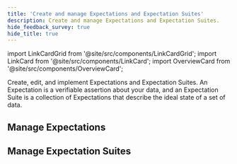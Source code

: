```yaml
---
title: 'Create and manage Expectations and Expectation Suites'
description: Create and manage Expectations and Expectation Suites.
hide_feedback_survey: true
hide_title: true
---
```


import LinkCardGrid from '@site/src/components/LinkCardGrid';
import LinkCard from '@site/src/components/LinkCard';
import OverviewCard from '@site/src/components/OverviewCard';

<OverviewCard title={frontMatter.title}>
  Create, edit, and implement Expectations and Expectation Suites. An Expectation is a verifiable assertion about your data, and an Expectation Suite is a collection of Expectations that describe the ideal state of a set of data.
</OverviewCard>

## Manage Expectations

<LinkCardGrid>
  <LinkCard 
    topIcon 
    label="Create an Expectation"
    description="Create an instance of an Expectation"
    to="/core/_create_expectations/expectations/manage_expectations#create-an-expectation" 
    icon="/img/expectation_icon.svg" 
  />
  <LinkCard 
    topIcon 
    label="Test an Expectation"
    description="Test an Expectation against a Batch of data."
    to="/core/_create_expectations/expectations/manage_expectations#test-an-expectation" 
    icon="/img/expectation_icon.svg" 
  />
  <LinkCard 
    topIcon 
    label="Modify an Expectation"
    description="Modify the parameters for an existing Expectation"
    to="/core/_create_expectations/expectations/manage_expectations#modify-an-expectation" 
    icon="/img/expectation_icon.svg" 
  />
  <LinkCard 
    topIcon 
    label="Customize an Expectation Class"
    description="Customize the name, default parameters, and Data Docs rendering of an existing Expectation Class"
    to="/core/_create_expectations/expectations/manage_expectations#customize-an-expectation-class" 
    icon="/img/expectation_icon.svg" 
  />
</LinkCardGrid>

## Manage Expectation Suites

<LinkCardGrid>
  <LinkCard 
    topIcon 
    label="Create an Expectation Suite"
    description="Create an empty Expectation Suite to populate with Expectations"
    to="/core/_create_expectations/expectation_suites/manage_expectation_suites#create-an-expectation-suite" 
    icon="/img/expectation_icon.svg" 
  />
  <LinkCard 
    topIcon 
    label="Get an existing Expectation Suite"
    description="Retrieve a previously created Expectation Suite from a Data Context"
    to="/core/_create_expectations/expectation_suites/manage_expectation_suites#get-an-existing-expectation-suite" 
    icon="/img/expectation_icon.svg" 
  />
  <LinkCard 
    topIcon 
    label="Rename an Expectation Suite"
    description="Modify the name of a new or existing Expectation Suite and save the new value."
    to="/core/_create_expectations/expectation_suites/manage_expectation_suites#rename-an-expectation-suite" 
    icon="/img/expectation_icon.svg" 
  />
  <LinkCard 
    topIcon 
    label="Delete an Expectation Suite"
    description="Permanently remove an Expectation Suite from a Data Context"
    to="/core/_create_expectations/expectation_suites/manage_expectation_suites#delete-an-expectation-suite" 
    icon="/img/expectation_icon.svg" 
  />
  <LinkCard 
    topIcon 
    label="Add Expectations"
    description="Add individual Expectations to an Expectation Suite"
    to="/core/_create_expectations/expectation_suites/manage_expectation_suites#add-expectations-to-an-expectation-suite" 
    icon="/img/expectation_icon.svg" 
  />
  <LinkCard 
    topIcon 
    label="Get an Expectation"
    description="Get a specific Expectation from an Expectation Suite"
    to="/core/_create_expectations/expectation_suites/manage_expectation_suites#get-an-expectation-from-an-expectation-suite" 
    icon="/img/expectation_icon.svg" 
  />
  <LinkCard 
    topIcon 
    label="Edit a single Expectation"
    description="Edit a specific Expectation in an Expectation Suite"
    to="/core/_create_expectations/expectation_suites/manage_expectation_suites#edit-a-single-expectation-in-an-expectation-suite" 
    icon="/img/expectation_icon.svg" 
  />
  <LinkCard 
    topIcon 
    label="Edit multiple Expectations"
    description="Apply edits to multiple Expectations in an Expectation Suite"
    to="/core/_create_expectations/expectation_suites/manage_expectation_suites#edit-multiple-expectations-in-an-expectation-suite" 
    icon="/img/expectation_icon.svg" 
  />
  <LinkCard 
    topIcon 
    label="Delete an Expectation"
    description="Delete an Expectation from an Expectation Suite"
    to="/core/_create_expectations/expectation_suites/manage_expectation_suites#delete-an-expectation-from-an-expectation-suite" 
    icon="/img/expectation_icon.svg" 
  />
</LinkCardGrid>
